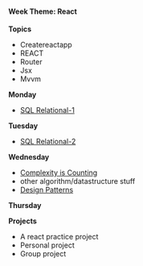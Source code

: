 <h4 class="weektheme">Week Theme: React</h4>
  
**Topics**  
  * Createreactapp  
  * REACT  
  * Router  
  * Jsx  
  * Mvvm  
  
    
**Monday** 
  * [SQL Relational-1](https://github.com/jankeLearning/content-md/blob/master/databases/11-SQL-relational-1.md)

**Tuesday**  
  * [SQL Relational-2](https://github.com/jankeLearning/content-md/blob/master/databases/11-SQL-relational-2.md)

**Wednesday**  
  * [Complexity is Counting](https://github.com/jankeLearning/content-md/blob/master/algorithms/08-complexity-is-counting.md)
  * other algorithm/datastructure stuff
  * [Design Patterns](https://github.com/jankeLearning/content-md/blob/master/dev-knowledge/09-design-patterns.md)  
  
**Thursday**  
  
**Projects**  
  * A react practice project 
  * Personal project
  * Group project 

